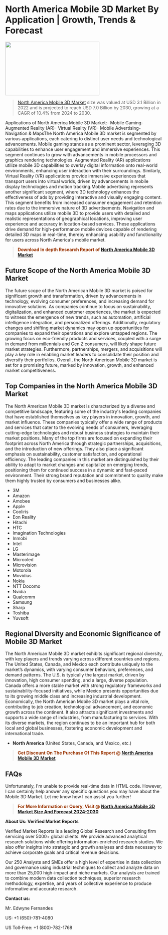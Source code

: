 <p><h1>North America Mobile 3D Market By Application | Growth, Trends & Forecast</h1><p><img class="aligncenter size-medium wp-image-105565" src="https://ffe5etoiles.com/wp-content/uploads/2025/01/MST7-300x171.png" alt="" width="300" height="171" /></p><blockquote><p><a href="https://www.verifiedmarketreports.com/download-sample/?rid=536114&utm_source=Github-NA&utm_medium=352" target="_blank">North America Mobile 3D Market</a> size was valued at USD 3.1 Billion in 2022 and is projected to reach USD 7.0 Billion by 2030, growing at a CAGR of 10.4% from 2024 to 2030.</p></blockquote>Applications of North America Mobile 3D Market:- Mobile Gaming- Augmented Reality (AR)- Virtual Reality (VR)- Mobile Advertising- Navigation & MapsThe North America Mobile 3D market is segmented by various applications, each catering to distinct user needs and technological advancements. Mobile gaming stands as a prominent sector, leveraging 3D capabilities to enhance user engagement and immersive experiences. This segment continues to grow with advancements in mobile processors and graphics rendering technologies. Augmented Reality (AR) applications utilize mobile 3D capabilities to overlay digital information onto real-world environments, enhancing user interaction with their surroundings. Similarly, Virtual Reality (VR) applications provide immersive experiences that transport users into virtual worlds, driven by advancements in mobile display technologies and motion tracking.Mobile advertising represents another significant segment, where 3D technology enhances the effectiveness of ads by providing interactive and visually engaging content. This segment benefits from increased consumer engagement and retention rates due to the immersive nature of 3D advertisements. Navigation and maps applications utilize mobile 3D to provide users with detailed and realistic representations of geographical locations, improving user experience and accuracy in location-based services. These applications drive demand for high-performance mobile devices capable of rendering detailed 3D maps in real-time, thereby enhancing usability and functionality for users across North America's mobile market.</p><blockquote><p><span style="color: #993300;"><strong>Download In depth Research Report of <a href="https://www.verifiedmarketreports.com/download-sample/?rid=536114&utm_source=Github-NA&utm_medium=352">North America Mobile 3D Market</a></strong></span></p></blockquote><h2>Future Scope of the North America Mobile 3D Market</h2><p>The future scope of the North American Mobile 3D market is poised for significant growth and transformation, driven by advancements in technology, evolving consumer preferences, and increasing demand for innovative solutions. As companies continue to focus on sustainability, digitalization, and enhanced customer experiences, the market is expected to witness the emergence of new trends, such as automation, artificial intelligence integration, and personalized offerings. Additionally, regulatory changes and shifting market dynamics may open up opportunities for companies to expand their operations and explore untapped regions. The growing focus on eco-friendly products and services, coupled with a surge in demand from millennials and Gen Z consumers, will likely shape future market strategies. Furthermore, partnerships, mergers, and acquisitions will play a key role in enabling market leaders to consolidate their position and diversify their portfolios. Overall, the North American Mobile 3D market is set for a promising future, marked by innovation, growth, and enhanced market competitiveness.</p><h2>Top Companies in the North America Mobile 3D Market</h2><p>The North American Mobile 3D market is characterized by a diverse and competitive landscape, featuring some of the industry's leading companies that have established themselves as key players in innovation, growth, and market influence. These companies typically offer a wide range of products and services that cater to the evolving needs of consumers, leveraging cutting-edge technologies and robust business strategies to maintain their market positions. Many of the top firms are focused on expanding their footprint across North America through strategic partnerships, acquisitions, and the introduction of new offerings. They also place a significant emphasis on sustainability, customer satisfaction, and operational efficiency. The leading companies in this market are distinguished by their ability to adapt to market changes and capitalize on emerging trends, positioning them for continued success in a dynamic and fast-paced environment. Their strong brand reputation and commitment to quality make them highly trusted by consumers and businesses alike.</p><p><ul><li>3M </li><li> Amazon </li><li> Amobee </li><li> Apple </li><li> Cooliris </li><li> Eon Reality </li><li> Hitachi </li><li> HTC </li><li> Imagination Technologies </li><li> Inmobi </li><li> Intel </li><li> LG </li><li> Masterimage </li><li> Microoled </li><li> Microvision </li><li> Motorola </li><li> Movidius </li><li> Nokia </li><li> NTT Docomo </li><li> Nvidia </li><li> Qualcomm </li><li> Samsung </li><li> Sharp </li><li> Toshiba </li><li> Yuvsoft</li></ul></p><h2>Regional Diversity and Economic Significance of Mobile 3D Market</h2><p>The North American Mobile 3D market exhibits significant regional diversity, with key players and trends varying across different countries and regions. The United States, Canada, and Mexico each contribute uniquely to the market’s dynamics, with varying consumer behaviors, preferences, and demand patterns. The U.S. is typically the largest market, driven by innovation, high consumer spending, and a large, diverse population. Canada offers a more stable market with strong regulatory frameworks and sustainability-focused initiatives, while Mexico presents opportunities due to its growing middle class and increasing industrial development. Economically, the North American Mobile 3D market plays a vital role, contributing to job creation, technological advancement, and economic growth across the continent. It also attracts significant investments and supports a wide range of industries, from manufacturing to services. With its diverse markets, the region continues to be an important hub for both local and global businesses, fostering economic development and international trade.</p><ul> <li><strong>North America</strong> (United States, Canada, and Mexico, etc.)</li></ul><blockquote><p><span style="color: #993300;"><strong>Get Discount On The Purchase Of This Report @ <a href="https://www.verifiedmarketreports.com/ask-for-discount/?rid=536114&utm_source=Github-NA&utm_medium=352">North America Mobile 3D Market</a></strong></span></p></blockquote><h2>FAQs</h2><p>Unfortunately, I'm unable to provide real-time data in HTML code. However, I can certainly help answer any specific questions you may have about the Mobile 3D Market. Let me know how I can assist you further!</p><blockquote><p><span style="color: #993300;"><strong>For More Information or Query, Visit @ <a href="https://www.verifiedmarketreports.com/product/mobile-3d-market-size-and-forecast/">North America Mobile 3D Market Size And Forecast 2024-2030</a></strong></span></p></blockquote><p><strong>About Us: Verified Market Reports</strong></p><p>Verified Market Reports is a leading Global Research and Consulting firm servicing over 5000+ global clients. We provide advanced analytical research solutions while offering information-enriched research studies. We also offer insights into strategic and growth analyses and data necessary to achieve corporate goals and critical revenue decisions.</p><p>Our 250 Analysts and SMEs offer a high level of expertise in data collection and governance using industrial techniques to collect and analyze data on more than 25,000 high-impact and niche markets. Our analysts are trained to combine modern data collection techniques, superior research methodology, expertise, and years of collective experience to produce informative and accurate research.</p><p><strong>Contact us:</strong></p><p>Mr. Edwyne Fernandes</p><p>US: +1 (650)-781-4080</p><p>US Toll-Free: +1 (800)-782-1768</p>
